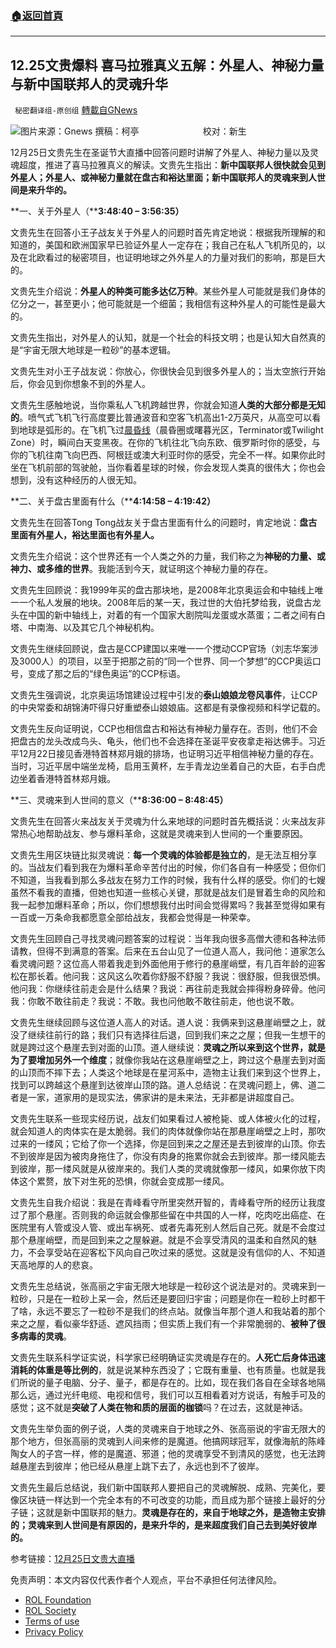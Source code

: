 ###  [:house:返回首頁](https://github.com/ourhimalayas/txt)
---


## 12.25文贵爆料 喜马拉雅真义五解：外星人、神秘力量与新中国联邦人的灵魂升华
` 秘密翻译组-原创组` [轉載自GNews](https://gnews.org/zh-hans/1794096/)

![](https://assets.gnews.org/wp-content/uploads/2021/12/Screenshot-2021-12-26-224236.png)图片来源：Gnews
撰稿：柯亭                          校对：新生

12月25日文贵先生在圣诞节大直播中回答问题时讲解了外星人、神秘力量以及灵魂超度，推进了喜马拉雅真义的解读。文贵先生指出：**新中国联邦人很快就会见到外星人；外星人、或神秘力量就在盘古和裕达里面；新中国联邦人的灵魂来到人世间是来升华的。**

**一、关于外星人（****3:48:40 – 3:56:35）**

文贵先生在回答小王子战友关于外星人的问题时首先肯定地说：根据我所理解的和知道的，美国和欧洲国家早已验证外星人一定存在；我自己在私人飞机所见的，以及在北欧看过的秘密项目，也证明地球之外外星人的力量对我们的影响，那是巨大的。

文贵先生介绍说：**外星人的种类可能多达亿万种**。某些外星人可能就是我们身体的亿分之一，甚至更小；他可能就是一个细菌；我相信有这种外星人的可能性是最大的。

文贵先生指出，对外星人的认知，就是一个社会的科技文明；也是认知大自然真的是“宇宙无限大地球是一粒砂”的基本逻辑。

文贵先生对小王子战友说：你放心，你很快会见到很多外星人的；当太空旅行开始后，你会见到你想象不到的外星人。

文贵先生感触地说，当你乘私人飞机跨越世界，你就会知道**人类的大部分都是无知的**。喷气式飞机飞行高度要比普通波音和空客飞机高出1-2万英尺，从高空可以看到地球是弧形的。在飞机飞过[晨昏线](https://zh.wikipedia.org/wiki/%E6%99%A8%E6%98%8F%E5%9C%88)（晨昏圈或曙暮光区，Terminator或Twilight Zone）时，瞬间白天变黑夜。在你的飞机往北飞向东欧、俄罗斯时你的感受，与你的飞机往南飞向巴西、阿根廷或澳大利亚时你的感受，完全不一样。如果你此时坐在飞机前部的驾驶舱，当你看着星球的时候，你会发现人类真的很伟大；你也会想到，没有这种经历的人很无知。

**二、关于盘古里面有什么（****4:14:58 – 4:19:42）**

文贵先生在回答Tong Tong战友关于盘古里面有什么的问题时，肯定地说：**盘古里面有外星人，裕达里面也有外星人。**

文贵先生介绍说：这个世界还有一个人类之外的力量，我们称之为**神秘的力量、或神力、或多维的世界**。我能活到今天，就证明这个神秘力量的存在。

文贵先生回顾说：我1999年买的盘古那块地，是2008年北京奥运会和中轴线上唯一一个私人发展的地块。2008年后的某一天，我过世的大伯托梦给我，说盘古龙头在中国的新中轴线上，对着的有一个国家大剧院叫龙蛋或水蒸蛋；二者之间有白塔、中南海、以及其它几个神秘机构。

文贵先生继续回顾说，盘古是CCP建国以来唯一一个搅动CCP官场（刘志华案涉及3000人）的项目，以至于把那之前的“同一个世界、同一个梦想”的CCP奥运口号，变成了那之后的“绿色奥运”的CCP标语。

文贵先生强调说，北京奥运场馆建设过程中引发的**泰山娘娘龙卷风事件**，让CCP的中央常委和胡锦涛吓得只好重塑泰山娘娘庙。这都是有录像视频和科学记载的。

文贵先生反向证明说，CCP也相信盘古和裕达有神秘力量存在。否则，他们不会把盘古的龙头改成鸟头、龟头，他们也不会选择在圣诞平安夜拿走裕达佛手。习近平12月22日接见香港特首林郑月娥的排场，也证明习近平相信神秘力量的存在。当时，习近平居中端坐龙椅，启用玉黄杯，左手青龙边坐着自己的大臣，右手白虎边坐着香港特首林郑月娥。

**三、灵魂来到人世间的意义（****8:36:00 – 8:48:45）**

文贵先生在回答火来战友关于灵魂为什么来地球的问题时首先概括说：火来战友非常热心地帮助战友、参与爆料革命，这就是灵魂来到人世间的一个重要原因。

文贵先生用区块链比拟灵魂说：**每一个灵魂的体验都是独立的**，是无法互相分享的。当战友们看到我在为爆料革命辛苦付出的时候，你们各自有一种感受；但你们不知道，当我看到那么多战友在努力工作的时候，我有什么样的感受。你们的七嫂虽然不看我的直播，但她也知道一些核心关键，那就是战友们是冒着生命的风险和我一起参加爆料革命；所以，你们想想我付出时间会觉得累吗？我甚至觉得如果有一百或一万条命我都愿意全部给战友，我都会觉得是一种荣幸。

文贵先生回顾自己寻找灵魂问题答案的过程说：当年我向很多高僧大德和各种法师请教，但得不到满意的答案。后来在五台山见了一位道人高人，我问他：道家怎么看灵魂问题？这位高人带着我走到外面他用于修行的悬崖峭壁，有几百年龄的迎客松在那长着。他问我：这风这么吹着你舒服不舒服？我说：很舒服，但我很恐惧。他问我：你继续往前走会是什么结果？我说：再往前走我就会摔得粉身碎骨。他问我：你敢不敢往前走？我说：不敢。我也问他敢不敢往前走，他也说不敢。

文贵先生继续回顾与这位道人高人的对话。道人说：我俩来到这悬崖峭壁之上，就没了继续往前行的路；我们只有选择往后退，回到我们来之之屋；但我一生想干的就是跨过这个悬崖去到对面的山顶。道人继续说：**灵魂之所以来到这个世界，就是为了要增加另外一个维度**；就像你我站在这悬崖峭壁之上，跨过这个悬崖去到对面的山顶而不摔下去；人类这个地球是在星河系中，造物主让我们来到这个世界上，找到可以跨越这个悬崖到达彼岸山顶的路。道人总结说：在灵魂问题上，佛、道二者是一家，道家用的是现实法，佛家讲的是未来法，无非都是讲超度自己。

文贵先生联系一些现实经历说，战友们如果看过人被枪毙、或人体被火化的过程，就会知道人的肉体实在是太脆弱。我们的肉体就像你站在那悬崖峭壁之上时，那吹过来的一缕风；它给了你一个选择，你是回到来之之屋还是去到彼岸的山顶。你去不到彼岸是因为被肉身拖住了，你没有肉身的拖累你就会去到彼岸。那一缕风能去到彼岸，那一缕风就是从彼岸来的。我们人类的灵魂就像那一缕风，如果你放下肉体这个累赘，放下对生死的恐惧，你就会变成那一缕风。

文贵先生自我介绍说：我是在青峰看守所里突然开智的，青峰看守所的经历让我度过了那个悬崖。否则我的命运就会像那些留在中共国的人一样，吃肉吃出癌症、在医院里有人管或没人管、或出车祸死、或者先毒死别人然后自己死。就是不会度过那个悬崖峭壁，而是回到来之之屋躲避。就是不会享受清风的温柔和自然风的魅力，不会享受站在迎客松下风向自己吹过来的感觉。这就是没有信仰的人、不知道天高地厚的人的悲哀。

文贵先生总结说，张高丽之宇宙无限大地球是一粒砂这个说法是对的。灵魂来到一粒砂，只是在一粒砂上呆一会，然后还是要回归宇宙；问题是你在一粒砂上时都干了啥，永远不要忘了一粒砂不是我们的终点站。就像当年那个道人和我站着的那个来之之屋，看似豪华舒适、遮风挡雨；但实质上我们有一个非常脆弱的、**被种了很多病毒的灵魂**。

文贵先生联系科学证实说，科学家已经明确证实灵魂是存在的。**人死亡后身体迅速消耗的体重是等比例的**，就是说某种东西没了；它既有重量、也有质量。也就是我们所说的量子电脑、分子、量子，都是存在的。比如，现在我们各自在全球各地隔那么远，通过光纤电缆、电视和信号，我们可以互相看着对方说话，有触手可及的感觉；这不就是**突破了人类在物和质的层面的枷锁**吗？在过去，这就是神话。

文贵先生举负面的例子说，人类的灵魂来自于地球之外、张高丽说的宇宙无限大的那个地方，但张高丽的灵魂到人间来修的是魔道。他搞网球冠军，就像海航的陈峰陶女人的子宫一样，修的是魔道、邪道；他的灵魂享受不到清风的感觉，也无法跨越悬崖去到彼岸；他已经从悬崖上跳下去了，永远也到不了彼岸。

文贵先生最后总结说，我们新中国联邦人要把自己的灵魂解脱、成熟、完美化，要像区块链一样达到一个完全本有的不可改变的功能，而且成为那个链接上最好的分子链；这就是新中国联邦的魅力。**灵魂是存在的，来自于地球之外，是造物主安排的；灵魂来到人世间是有原因的，是来升华的，是来超度我们自己去到美好彼岸的。**

参考链接：[12月25日文贵大直播](https://gtv.org/video/id=61c74f5100f9a119180a92be)

 

免责声明：本文内容仅代表作者个人观点，平台不承担任何法律风险。

- [ROL Foundation](https://rolfoundation.org/)
- [ROL Society](https://rolsociety.org/)
- [Terms of use](https://gnews.org/terms-of-use-3/)
- [Privacy Policy](https://gnews.org/privacy-policy/)
